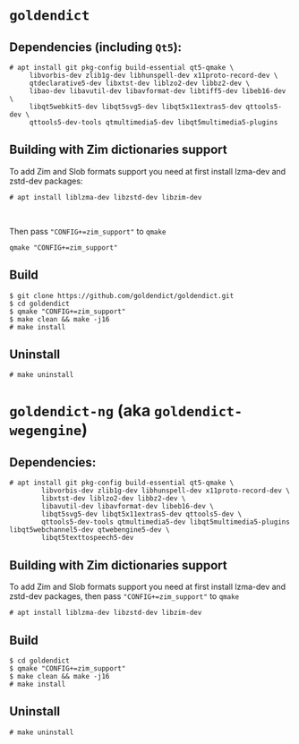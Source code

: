 

# `goldendict` 



## Dependencies (including `Qt5`):

```
# apt install git pkg-config build-essential qt5-qmake \
     libvorbis-dev zlib1g-dev libhunspell-dev x11proto-record-dev \
     qtdeclarative5-dev libxtst-dev liblzo2-dev libbz2-dev \
     libao-dev libavutil-dev libavformat-dev libtiff5-dev libeb16-dev \
     libqt5webkit5-dev libqt5svg5-dev libqt5x11extras5-dev qttools5-dev \
     qttools5-dev-tools qtmultimedia5-dev libqt5multimedia5-plugins
```



## Building with Zim dictionaries support

To add Zim and Slob formats support you need at first install lzma-dev and zstd-dev packages:

```
# apt install liblzma-dev libzstd-dev libzim-dev
```

​                     

Then pass `"CONFIG+=zim_support"` to `qmake`

```
qmake "CONFIG+=zim_support"
```



## Build

```
$ git clone https://github.com/goldendict/goldendict.git
$ cd goldendict
$ qmake "CONFIG+=zim_support"
$ make clean && make -j16
# make install
```



## Uninstall

```
# make uninstall
```



# `goldendict-ng` (aka `goldendict-wegengine`)



## Dependencies:

```
# apt install git pkg-config build-essential qt5-qmake \
        libvorbis-dev zlib1g-dev libhunspell-dev x11proto-record-dev \
        libxtst-dev liblzo2-dev libbz2-dev \
        libavutil-dev libavformat-dev libeb16-dev \
        libqt5svg5-dev libqt5x11extras5-dev qttools5-dev \
        qttools5-dev-tools qtmultimedia5-dev libqt5multimedia5-plugins libqt5webchannel5-dev qtwebengine5-dev \
        libqt5texttospeech5-dev
```

## Building with Zim dictionaries support

To add Zim and Slob formats support you need at first install lzma-dev and zstd-dev packages, then pass `"CONFIG+=zim_support"` to `qmake`

```
# apt install liblzma-dev libzstd-dev libzim-dev
```

## Build

```
$ cd goldendict
$ qmake "CONFIG+=zim_support"
$ make clean && make -j16
# make install
```

## Uninstall

```
# make uninstall
```


